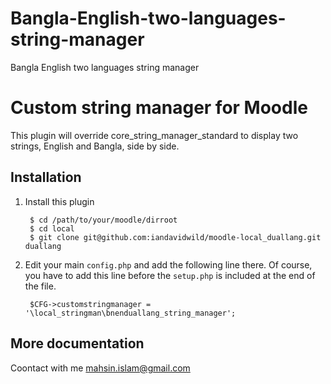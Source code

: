 # Bangla-English-two-languages-string-manager
Bangla English two languages string manager
# Custom string manager for Moodle

This plugin will override core_string_manager_standard to display two strings, English and Bangla, side by side. 

## Installation

1. Install this plugin

        $ cd /path/to/your/moodle/dirroot
        $ cd local
        $ git clone git@github.com:iandavidwild/moodle-local_duallang.git duallang

2. Edit your main `config.php` and add the following line there. Of course, you have to add this line before the `setup.php` is
   included at the end of the file.

        $CFG->customstringmanager = '\local_stringman\bnenduallang_string_manager';

## More documentation

Coontact with me mahsin.islam@gmail.com
